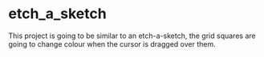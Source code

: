 # etch_a_sketch
This project is going to be similar to an etch-a-sketch,
the grid squares are going to change colour when the cursor is 
dragged over them.
